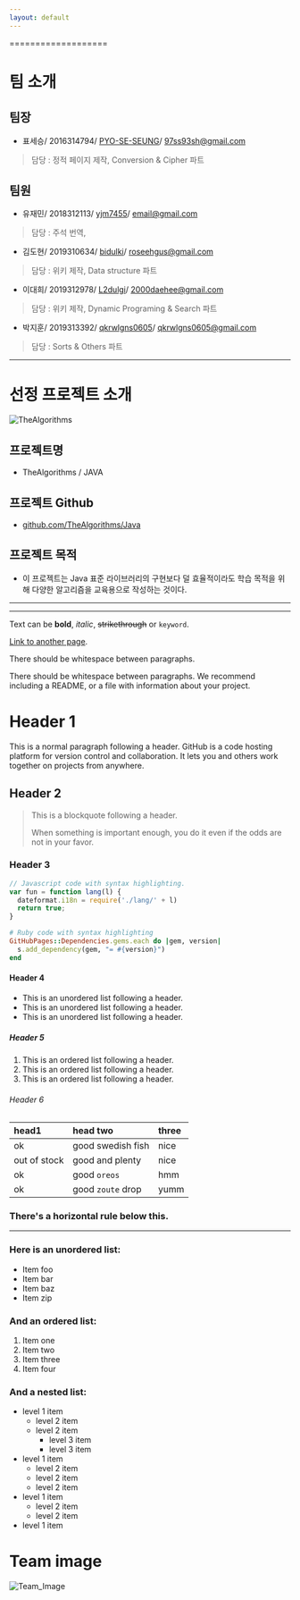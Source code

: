 ```yaml
---
layout: default
---
```


===================
# 팀 소개
## 팀장
  * 표세승/ 2016314794/ [PYO-SE-SEUNG](https://github.com/PYO-SE-SEUNG)/ 97ss93sh@gmail.com
  > 담당 : 정적 페이지 제작, Conversion & Cipher 파트
## 팀원
  * 유재민/ 2018312113/ [yjm7455](https://github.com/yjm7455)/ email@gmail.com
  > 담당 : 주석 번역,
  * 김도현/ 2019310634/ [bidulki](https://github.com/bidulki)/ roseehgus@gmail.com
  > 담당 : 위키 제작, Data structure 파트 
  * 이대희/ 2019312978/ [L2dulgi](https://github.com/L2dulgi)/ 2000daehee@gmail.com
  > 담당 : 위키 제작, Dynamic Programing & Search 파트
  * 박지훈/ 2019313392/ [qkrwlgns0605](https://github.com/qkrwlgns0605)/ qkrwlgns0605@gmail.com
  > 담당 : Sorts & Others 파트 
 
* * *

# 선정 프로젝트 소개 
![TheAlgorithms](https://avatars2.githubusercontent.com/u/20487725?s=200&v=4)
## 프로젝트명
   * TheAlgorithms / JAVA

## 프로젝트 Github
   * [github.com/TheAlgorithms/Java](github.com/TheAlgorithms/Java) 
## 프로젝트 목적
   * 이 프로젝트는 Java 표준 라이브러리의 구현보다 덜 효율적이라도 학습 목적을 위해 다양한 알고리즘을 교육용으로 작성하는 것이다.


* * *

* * *
Text can be **bold**, _italic_, ~~strikethrough~~ or `keyword`.

[Link to another page](./another-page.html).

There should be whitespace between paragraphs.

There should be whitespace between paragraphs. We recommend including a README, or a file with information about your project.

# Header 1

This is a normal paragraph following a header. GitHub is a code hosting platform for version control and collaboration. It lets you and others work together on projects from anywhere.

## Header 2

> This is a blockquote following a header.
>
> When something is important enough, you do it even if the odds are not in your favor.

### Header 3

```js
// Javascript code with syntax highlighting.
var fun = function lang(l) {
  dateformat.i18n = require('./lang/' + l)
  return true;
}
```

```ruby
# Ruby code with syntax highlighting
GitHubPages::Dependencies.gems.each do |gem, version|
  s.add_dependency(gem, "= #{version}")
end
```

#### Header 4

*   This is an unordered list following a header.
*   This is an unordered list following a header.
*   This is an unordered list following a header.

##### Header 5

1.  This is an ordered list following a header.
2.  This is an ordered list following a header.
3.  This is an ordered list following a header.

###### Header 6

| head1        | head two          | three |
|:-------------|:------------------|:------|
| ok           | good swedish fish | nice  |
| out of stock | good and plenty   | nice  |
| ok           | good `oreos`      | hmm   |
| ok           | good `zoute` drop | yumm  |

### There's a horizontal rule below this.

* * *

### Here is an unordered list:

*   Item foo
*   Item bar
*   Item baz
*   Item zip

### And an ordered list:

1.  Item one
1.  Item two
1.  Item three
1.  Item four

### And a nested list:

- level 1 item
  - level 2 item
  - level 2 item
    - level 3 item
    - level 3 item
- level 1 item
  - level 2 item
  - level 2 item
  - level 2 item
- level 1 item
  - level 2 item
  - level 2 item
- level 1 item

#  Team image

![Team_Image](팀이미지파일)

